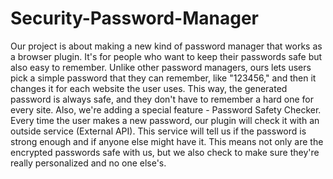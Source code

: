 # Security-Password-Manager

Our project is about making a new kind of password manager that works as a browser plugin. It's for people who want to keep their passwords safe but also easy to remember. Unlike other password managers, ours lets users pick a simple password that they can remember, like "123456," and then it changes it for each website the user uses. This way, the generated password is always safe, and they don't have to remember a hard one for every site.
Also, we're adding a special feature - Password Safety Checker. Every time the user makes a new password, our plugin will check it with an outside service (External API). This service will tell us if the password is strong enough and if anyone else might have it. This means not only are the encrypted passwords safe with us, but we also check to make sure they're really personalized and no one else's.
